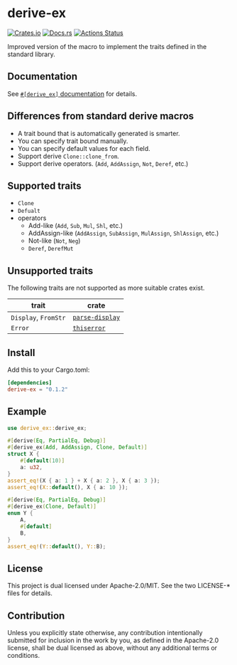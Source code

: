 # derive-ex

[![Crates.io](https://img.shields.io/crates/v/derive-ex.svg)](https://crates.io/crates/derive-ex)
[![Docs.rs](https://docs.rs/derive-ex/badge.svg)](https://docs.rs/derive-ex/)
[![Actions Status](https://github.com/frozenlib/derive-ex/workflows/CI/badge.svg)](https://github.com/frozenlib/derive-ex/actions)

Improved version of the macro to implement the traits defined in the standard library.

## Documentation

See [`#[derive_ex]` documentation](https://docs.rs/derive-ex/latest/derive_ex/attr.derive_ex.html) for details.

## Differences from standard derive macros

- A trait bound that is automatically generated is smarter.
- You can specify trait bound manually.
- You can specify default values for each field.
- Support derive `Clone::clone_from`.
- Support derive operators. (`Add`, `AddAssign`, `Not`, `Deref`, etc.)

## Supported traits

- `Clone`
- `Defualt`
- operators
  - Add-like (`Add`, `Sub`, `Mul`, `Shl`, etc.)
  - AddAssign-like (`AddAssign`, `SubAssign`, `MulAssign`, `ShlAssign`, etc.)
  - Not-like (`Not`, `Neg`)
  - `Deref`, `DerefMut`

## Unsupported traits

The following traits are not supported as more suitable crates exist.

| trait                | crate                                                     |
| -------------------- | --------------------------------------------------------- |
| `Display`, `FromStr` | [`parse-display`](https://crates.io/crates/parse-display) |
| `Error`              | [`thiserror`](https://crates.io/crates/thiserror)         |

## Install

Add this to your Cargo.toml:

```toml
[dependencies]
derive-ex = "0.1.2"
```

## Example

```rust
use derive_ex::derive_ex;

#[derive(Eq, PartialEq, Debug)]
#[derive_ex(Add, AddAssign, Clone, Default)]
struct X {
    #[default(10)]
    a: u32,
}
assert_eq!(X { a: 1 } + X { a: 2 }, X { a: 3 });
assert_eq!(X::default(), X { a: 10 });

#[derive(Eq, PartialEq, Debug)]
#[derive_ex(Clone, Default)]
enum Y {
    A,
    #[default]
    B,
}
assert_eq!(Y::default(), Y::B);
```

## License

This project is dual licensed under Apache-2.0/MIT. See the two LICENSE-\* files for details.

## Contribution

Unless you explicitly state otherwise, any contribution intentionally submitted for inclusion in the work by you, as defined in the Apache-2.0 license, shall be dual licensed as above, without any additional terms or conditions.
